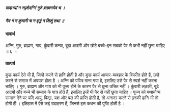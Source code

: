 ##### पादाभ्यां न स्पृशेदग्निं गुरुं ब्राह्मणमेव च ।
##### नैव गं न कुमारी च न वृद्धं न शिशुं तथा ॥

#### भावार्थ

अग्नि, गुरु, ब्राह्मण, गाय, कुंवारी कन्या, बूढ़ा आदमी और छोटे बच्चे–इन सबको पैर से कभी नहीं छूना चाहिए ॥ ६ ॥

#### तात्पर्य

कुछ कार्य ऐसे भी हैं, जिन्हें करने से हानि होती है और कुछ कार्य आचार-व्यवहार के विपरीत होते हैं, उन्हें करने से समाज में अपयश होता है । अग्नि को पवित्र माना गया है, इसलिए उसे पैर से स्पर्श नहीं करना चाहिए । गुरु, ब्राह्मण और गाय को भी पूज्य होने के कारण पैर से छूना उचित नहीं । कुंवारी लड़की, बूढ़े आदमी और बच्चे भी सम्मान के पात्र होते हैं, इसलिए इन्हें भी पैर से नहीं छूना चाहिए । पूज्य को यथायोग्य सम्मान देने पर यदि आयु, विद्या, यश और बल की प्राप्ति होती है, तो अनादर करने से इनकी हानि भी तो होगी ही । इतिहास में ऐसे कई उदाहरण हैं, जिनसे इस कथन की पुष्टि होती है ।
